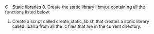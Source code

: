 C - Static libraries
0. Create the static library libmy.a containing all the functions listed below:
1. Create a script called create_static_lib.sh that creates a static library called liball.a from all the .c files that are in the current directory.
